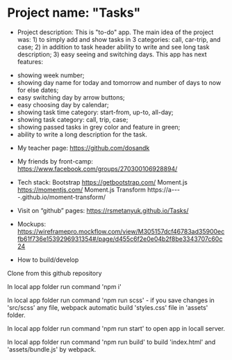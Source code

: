 # Project name: "Tasks"

* Project description:
This is "to-do" app. The main idea of the project was: 1) to simply add and show tasks in 3 categories: call, car-trip, and case; 2) in addition to task header ability to write and see long task description; 3) easy seeing and switching days. 
This app has next features:
- showing week number;
- showing day name for today and tomorrow and number of days to now for else dates;
- easy switching day by arrow buttons;
- easy choosing day by calendar;
- showing task time category: start-from, up-to, all-day;
- showing task category: call, trip, case;
- showing passed tasks in grey color and feature in green;
- ability to write a long description for the task.

* My teacher page: 
https://github.com/dosandk

* My friends by front-camp:
https://www.facebook.com/groups/270300106928894/

* Tech stack:
Bootstrap https://getbootstrap.com/
Moment.js https://momentjs.com/
Moment.js Transform https://a----.github.io/moment-transform/

* Visit on “github” pages:
https://rsmetanyuk.github.io/Tasks/

* Mockups: https://wireframepro.mockflow.com/view/M305157dcf46783ad35900ecfb61f736e1539296931354#/page/d455c6f2e0e04b2f8be3343707c60c24

* How to build/develop

Clone from this github repository

In local app folder run command 'npm i'

In local app folder run command 'npm run scss' - if you save changes in 'src/scss' any file, webpack automatic build 'styles.css' file in 'assets' folder.

In local app folder run command 'npm run start' to open app in locall server.

In local app folder run command 'npm run build' to build 'index.html' and 'assets/bundle.js' by webpack.




